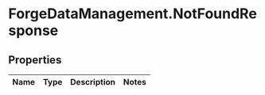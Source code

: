 # ForgeDataManagement.NotFoundResponse

## Properties
Name | Type | Description | Notes
------------ | ------------- | ------------- | -------------


